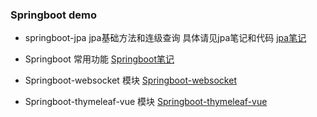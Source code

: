 ### Springboot demo
   - springboot-jpa jpa基础方法和连级查询 具体请见jpa笔记和代码
        [jpa笔记](https://github.com/mood321/springboot-demo/blob/master/springbootjpa/%E7%AC%94%E8%AE%B0.md)
      
   - Springboot 常用功能
        [Springboot笔记](https://github.com/mood321/springboot-demo/blob/master/springboot/%E7%AC%94%E8%AE%B0.md)
      
   - Springboot-websocket 模块
       [Springboot-websocket](https://github.com/mood321/springboot-demo/tree/master/springboot-websocket)
      
   - Springboot-thymeleaf-vue 模块
       [Springboot-thymeleaf-vue](https://github.com/mood321/springboot-demo/blob/master/springboot-thymeleaf-vue/%E7%AC%94%E8%AE%B0.md)
      
    
    